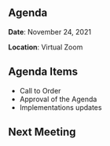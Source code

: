 ## Agenda

**Date**: November 24, 2021

**Location**: Virtual Zoom


## Agenda Items

* Call to Order
* Approval of the Agenda
* Implementations updates

## Next Meeting

